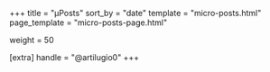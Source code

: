 +++
title = "µPosts"
sort_by = "date"
template = "micro-posts.html"
page_template = "micro-posts-page.html"

weight = 50

[extra]
handle = "@artilugio0"
+++
